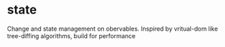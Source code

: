 # state
Change and state management on obervables.
Inspired by vritual-dom like tree-diffing algorithms, build for performance
